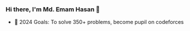 ### Hi there, I'm Md. Emam Hasan 👋

- 🥅 2024 Goals: To solve 350+ problems, become pupil on codeforces 

